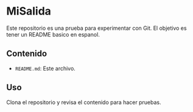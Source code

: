 # MiSalida

Este repositorio es una prueba para experimentar con Git. El objetivo es tener un README basico en espanol.

## Contenido

- `README.md`: Este archivo.

## Uso

Clona el repositorio y revisa el contenido para hacer pruebas.

